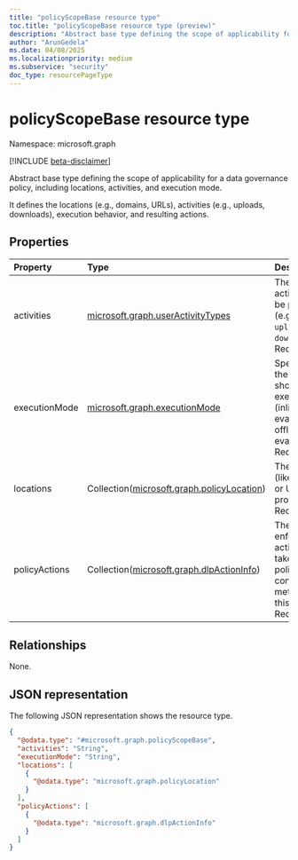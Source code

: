```yaml
---
title: "policyScopeBase resource type"
toc.title: "policyScopeBase resource type (preview)"
description: "Abstract base type defining the scope of applicability for a data governance policy, including locations, activities, and execution mode."
author: "ArunGedela"
ms.date: 04/08/2025
ms.localizationpriority: medium
ms.subservice: "security"
doc_type: resourcePageType
---
```


# policyScopeBase resource type

Namespace: microsoft.graph

[!INCLUDE [beta-disclaimer](../../includes/beta-disclaimer.md)]

Abstract base type defining the scope of applicability for a data governance policy, including locations, activities, and execution mode.

It defines the locations (e.g., domains, URLs), activities (e.g., uploads, downloads), execution behavior, and resulting actions.

## Properties

|Property|Type|Description|
|:---|:---|:---|
|activities|[microsoft.graph.userActivityTypes](../resources/useractivitytypes.md)|The user activities to be protected (e.g., `uploadText`, `downloadFile`). Required.|
|executionMode|[microsoft.graph.executionMode](../resources/executionmode.md)|Specifies how the policy should be executed (inline evaluation or offline evaluation). Required.|
|locations|Collection([microsoft.graph.policyLocation](../resources/policylocation.md))|The locations (like domains or URLs) to be protected. Required.|
|policyActions|Collection([microsoft.graph.dlpActionInfo](../resources/dlpactioninfo.md))|The enforcement actions to take if the policy conditions are met within this scope. Required.|

## Relationships

None.

## JSON representation

The following JSON representation shows the resource type.
<!-- {
  "blockType": "resource",
  "abstract": true,
  "@odata.type": "microsoft.graph.policyScopeBase"
}
-->
``` json
{
  "@odata.type": "#microsoft.graph.policyScopeBase",
  "activities": "String",
  "executionMode": "String",
  "locations": [
    {
      "@odata.type": "microsoft.graph.policyLocation"
    }
  ],
  "policyActions": [
    {
      "@odata.type": "microsoft.graph.dlpActionInfo"
    }
  ]
}
```
